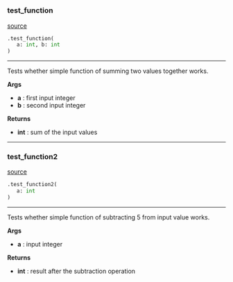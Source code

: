 #


### test_function
[source](https://github.com/GispoCoding/eis_toolkit/blob/master/eis_toolkit/dependency_test/dummy.py/#L1)
```python
.test_function(
   a: int, b: int
)
```

---
Tests whether simple function of summing two values together works.


**Args**

* **a**  : first input integer
* **b**  : second input integer


**Returns**

* **int**  : sum of the input values


----


### test_function2
[source](https://github.com/GispoCoding/eis_toolkit/blob/master/eis_toolkit/dependency_test/dummy.py/#L14)
```python
.test_function2(
   a: int
)
```

---
Tests whether simple function of subtracting 5 from input value works.


**Args**

* **a**  : input integer


**Returns**

* **int**  : result after the subtraction operation
